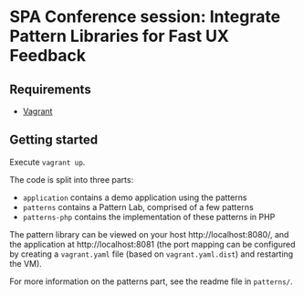 SPA Conference session: Integrate Pattern Libraries for Fast UX Feedback
========================================================================

Requirements
------------

* [Vagrant](https://www.vagrantup.com/)

Getting started
---------------

Execute `vagrant up`.

The code is split into three parts:

* `application` contains a demo application using the patterns
* `patterns` contains a Pattern Lab, comprised of a few patterns
* `patterns-php` contains the implementation of these patterns in PHP

The pattern library can be viewed on your host http://localhost:8080/, and the application at http://localhost:8081 (the port mapping can be configured by creating a `vagrant.yaml` file (based on `vagrant.yaml.dist`) and restarting the VM).

For more information on the patterns part, see the readme file in `patterns/`.

